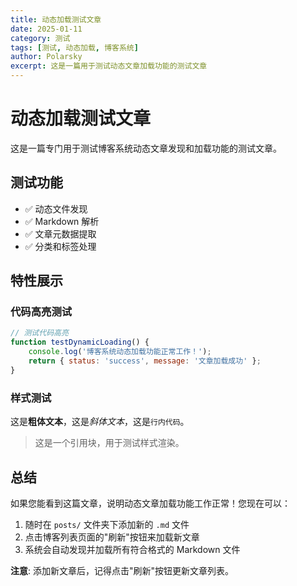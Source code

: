```yaml
---
title: 动态加载测试文章
date: 2025-01-11
category: 测试
tags: [测试, 动态加载, 博客系统]
author: Polarsky
excerpt: 这是一篇用于测试动态文章加载功能的测试文章
---
```


# 动态加载测试文章

这是一篇专门用于测试博客系统动态文章发现和加载功能的测试文章。

## 测试功能

- ✅ 动态文件发现
- ✅ Markdown 解析
- ✅ 文章元数据提取
- ✅ 分类和标签处理

## 特性展示

### 代码高亮测试

```javascript
// 测试代码高亮
function testDynamicLoading() {
    console.log('博客系统动态加载功能正常工作！');
    return { status: 'success', message: '文章加载成功' };
}
```

### 样式测试

这是**粗体文本**，这是*斜体文本*，这是`行内代码`。

> 这是一个引用块，用于测试样式渲染。

## 总结

如果您能看到这篇文章，说明动态文章加载功能工作正常！您现在可以：

1. 随时在 `posts/` 文件夹下添加新的 `.md` 文件
2. 点击博客列表页面的"刷新"按钮来加载新文章
3. 系统会自动发现并加载所有符合格式的 Markdown 文件

**注意**: 添加新文章后，记得点击"刷新"按钮更新文章列表。
